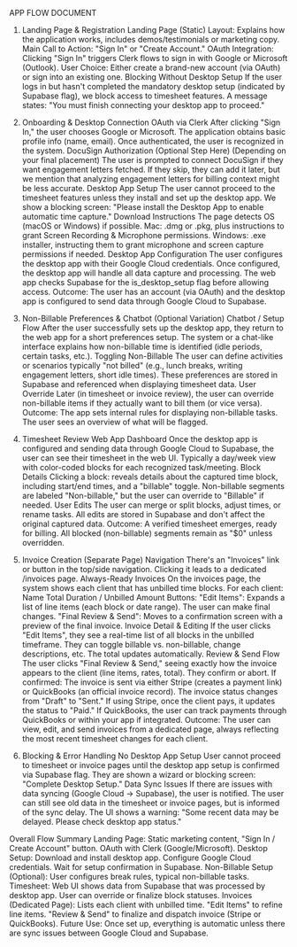 APP FLOW DOCUMENT
1. Landing Page & Registration
Landing Page (Static)
Layout: Explains how the application works, includes demos/testimonials or marketing copy.
Main Call to Action: "Sign In" or "Create Account."
OAuth Integration: Clicking "Sign In" triggers Clerk flows to sign in with Google or Microsoft (Outlook).
User Choice: Either create a brand-new account (via OAuth) or sign into an existing one.
Blocking Without Desktop Setup
If the user logs in but hasn't completed the mandatory desktop setup (indicated by Supabase flag), we block access to timesheet features.
A message states: "You must finish connecting your desktop app to proceed."

2. Onboarding & Desktop Connection
OAuth via Clerk
After clicking "Sign In," the user chooses Google or Microsoft.
The application obtains basic profile info (name, email).
Once authenticated, the user is recognized in the system.
DocuSign Authorization (Optional Step Here)
(Depending on your final placement) The user is prompted to connect DocuSign if they want engagement letters fetched.
If they skip, they can add it later, but we mention that analyzing engagement letters for billing context might be less accurate.
Desktop App Setup
The user cannot proceed to the timesheet features unless they install and set up the desktop app.
We show a blocking screen: "Please install the Desktop App to enable automatic time capture."
Download Instructions
The page detects OS (macOS or Windows) if possible.
Mac: .dmg or .pkg, plus instructions to grant Screen Recording & Microphone permissions.
Windows: .exe installer, instructing them to grant microphone and screen capture permissions if needed.
Desktop App Configuration
The user configures the desktop app with their Google Cloud credentials.
Once configured, the desktop app will handle all data capture and processing.
The web app checks Supabase for the is_desktop_setup flag before allowing access.
Outcome: The user has an account (via OAuth) and the desktop app is configured to send data through Google Cloud to Supabase.

3. Non-Billable Preferences & Chatbot (Optional Variation)
Chatbot / Setup Flow
After the user successfully sets up the desktop app, they return to the web app for a short preferences setup.
The system or a chat-like interface explains how non-billable time is identified (idle periods, certain tasks, etc.).
Toggling Non-Billable
The user can define activities or scenarios typically "not billed" (e.g., lunch breaks, writing engagement letters, short idle times).
These preferences are stored in Supabase and referenced when displaying timesheet data.
User Override
Later (in timesheet or invoice review), the user can override non-billable items if they actually want to bill them (or vice versa).
Outcome: The app sets internal rules for displaying non-billable tasks. The user sees an overview of what will be flagged.

4. Timesheet Review
Web App Dashboard
Once the desktop app is configured and sending data through Google Cloud to Supabase, the user can see their timesheet in the web UI.
Typically a day/week view with color-coded blocks for each recognized task/meeting.
Block Details
Clicking a block: reveals details about the captured time block, including start/end times, and a "billable" toggle.
Non-billable segments are labeled "Non-billable," but the user can override to "Billable" if needed.
User Edits
The user can merge or split blocks, adjust times, or rename tasks.
All edits are stored in Supabase and don't affect the original captured data.
Outcome: A verified timesheet emerges, ready for billing. All blocked (non-billable) segments remain as "$0" unless overridden.

5. Invoice Creation (Separate Page)
Navigation
There's an "Invoices" link or button in the top/side navigation.
Clicking it leads to a dedicated /invoices page.
Always-Ready Invoices
On the invoices page, the system shows each client that has unbilled time blocks.
For each client:
Name
Total Duration / Unbilled Amount
Buttons:
"Edit Items": Expands a list of line items (each block or date range). The user can make final changes.
"Final Review & Send": Moves to a confirmation screen with a preview of the final invoice.
Invoice Detail & Editing
If the user clicks "Edit Items", they see a real-time list of all blocks in the unbilled timeframe. They can toggle billable vs. non-billable, change descriptions, etc.
The total updates automatically.
Review & Send Flow
The user clicks "Final Review & Send," seeing exactly how the invoice appears to the client (line items, rates, total).
They confirm or abort. If confirmed:
The invoice is sent via either Stripe (creates a payment link) or QuickBooks (an official invoice record).
The invoice status changes from "Draft" to "Sent."
If using Stripe, once the client pays, it updates the status to "Paid."
If QuickBooks, the user can track payments through QuickBooks or within your app if integrated.
Outcome: The user can view, edit, and send invoices from a dedicated page, always reflecting the most recent timesheet changes for each client.

6. Blocking & Error Handling
No Desktop App Setup
User cannot proceed to timesheet or invoice pages until the desktop app setup is confirmed via Supabase flag.
They are shown a wizard or blocking screen: "Complete Desktop Setup."
Data Sync Issues
If there are issues with data syncing (Google Cloud → Supabase), the user is notified.
The user can still see old data in the timesheet or invoice pages, but is informed of the sync delay.
The UI shows a warning: "Some recent data may be delayed. Please check desktop app status."

Overall Flow Summary
Landing Page:
Static marketing content, "Sign In / Create Account" button.
OAuth with Clerk (Google/Microsoft).
Desktop Setup:
Download and install desktop app.
Configure Google Cloud credentials.
Wait for setup confirmation in Supabase.
Non-Billable Setup (Optional):
User configures break rules, typical non-billable tasks.
Timesheet:
Web UI shows data from Supabase that was processed by desktop app.
User can override or finalize block statuses.
Invoices (Dedicated Page):
Lists each client with unbilled time.
"Edit Items" to refine line items.
"Review & Send" to finalize and dispatch invoice (Stripe or QuickBooks).
Future Use:
Once set up, everything is automatic unless there are sync issues between Google Cloud and Supabase.

